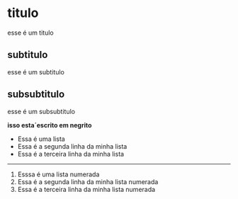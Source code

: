 # titulo
esse é um titulo

## subtitulo
esse é um subtitulo

## subsubtitulo
esse é um subsubtitulo

**isso esta´escrito em negrito**

- Essa é uma lista
- Essa é a segunda linha da minha lista
- Essa é a terceira linha da minha lista
---
1. Esssa é uma lista numerada
2. Essa é a segunda linha da minha lista numerada
3. Essa é a terceira linha da minha lista numerada